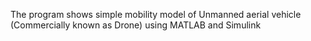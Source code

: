 The program shows simple mobility model of Unmanned aerial vehicle (Commercially known as Drone) using MATLAB and Simulink
